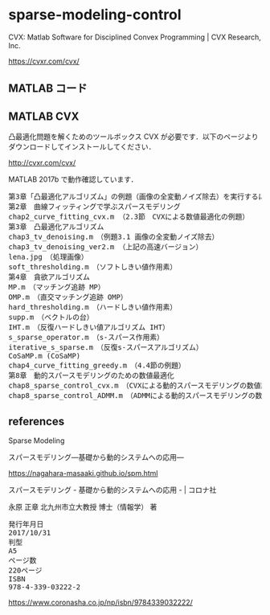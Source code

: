 # sparse-modeling-control

CVX: Matlab Software for Disciplined Convex Programming | CVX Research, Inc.

https://cvxr.com/cvx/

## MATLAB コード

## MATLAB CVX
凸最適化問題を解くためのツールボックス CVX が必要です．以下のページよりダウンロードしてインストールしてください．

http://cvxr.com/cvx/

MATLAB 2017b で動作確認しています．

<pre>
第3章「凸最適化アルゴリズム」の例題（画像の全変動ノイズ除去）を実行するには image processing toolbox が必要です．
第2章　曲線フィッティングで学ぶスパースモデリング
chap2_curve_fitting_cvx.m （2.3節　CVXによる数値最適化の例題）
第3章　凸最適化アルゴリズム
chap3_tv_denoising.m　（例題3.1 画像の全変動ノイズ除去）
chap3_tv_denoising_ver2.m （上記の高速バージョン）
lena.jpg　（処理画像）
soft_thresholding.m　（ソフトしきい値作用素）
第4章　貪欲アルゴリズム
MP.m　（マッチング追跡 MP）
OMP.m　（直交マッチング追跡 OMP）
hard_thresholding.m　（ハードしきい値作用素）
supp.m　（ベクトルの台）
IHT.m　（反復ハードしきい値アルゴリズム IHT）
s_sparse_operator.m　（s-スパース作用素）
iterative_s_sparse.m　（反復s-スパースアルゴリズム）
CoSaMP.m (CoSaMP)
chap4_curve_fitting_greedy.m　（4.4節の例題）
第8章　動的スパースモデリングのための数値最適化
chap8_sparse_control_cvx.m　（CVXによる動的スパースモデリングの数値計算）
chap8_sparse_control_ADMM.m　（ADMMによる動的スパースモデリングの数値計算）
</pre>

## references

Sparse Modeling

スパースモデリング―基礎から動的システムへの応用―

https://nagahara-masaaki.github.io/spm.html

スパースモデリング - 基礎から動的システムへの応用 - | コロナ社

永原 正章 北九州市立大教授 博士（情報学） 著
<pre>
発行年月日
2017/10/31
判型
A5
ページ数
220ページ
ISBN
978-4-339-03222-2
</pre>

https://www.coronasha.co.jp/np/isbn/9784339032222/

